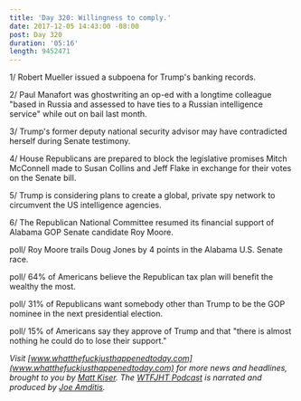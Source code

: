 ```yaml
---
title: 'Day 320: Willingness to comply.'
date: 2017-12-05 14:43:00 -08:00
post: Day 320
duration: '05:16'
length: 9452471
---
```


1/ Robert Mueller issued a subpoena for Trump's banking records.

2/ Paul Manafort was ghostwriting an op-ed with a longtime colleague "based in Russia and assessed to have ties to a Russian intelligence service" while out on bail last month.

3/ Trump's former deputy national security advisor may have contradicted herself during Senate testimony.

4/ House Republicans are prepared to block the legislative promises Mitch McConnell made to Susan Collins and Jeff Flake in exchange for their votes on the Senate bill.

5/ Trump is considering plans to create a global, private spy network to circumvent the US intelligence agencies.

6/ The Republican National Committee resumed its financial support of Alabama GOP Senate candidate Roy Moore.

poll/ Roy Moore trails Doug Jones by 4 points in the Alabama U.S. Senate race.

poll/ 64% of Americans believe the Republican tax plan will benefit the wealthy the most.

poll/ 31% of Republicans want somebody other than Trump to be the GOP nominee in the next presidential election.

poll/ 15% of Americans say they approve of Trump and that "there is almost nothing he could do to lose their support."

*Visit [www.whatthefuckjusthappenedtoday.com](www.whatthefuckjusthappenedtoday.com) for more news and headlines, brought to you by [Matt Kiser](https://twitter.com/Matt_Kiser). The [WTFJHT Podcast](https://whatthefuckjusthappenedtoday.com/podcasts/) is narrated and produced by [Joe Amditis](https://twitter.com/jsamditis).*